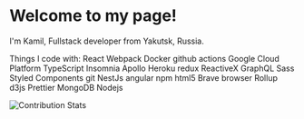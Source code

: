 # Welcome to my page!

I'm Kamil, Fullstack developer from  Yakutsk, Russia.

Things I code with:
React Webpack Docker github actions Google Cloud Platform TypeScript Insomnia Apollo Heroku redux ReactiveX GraphQL Sass Styled Components git NestJs angular npm html5 Brave browser Rollup d3js Prettier MongoDB Nodejs


![Contribution Stats](https://github-readme-stats.vercel.app/api?username=IWiseDreamI&show_icons=true&theme=dark&hide=prs,issues)
